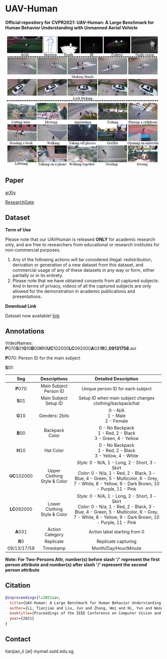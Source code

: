 # UAV-Human

**Official repository for CVPR2021: UAV-Human: A Large Benchmark for Human Behavior Understanding with Unmanned Aerial Vehicle**

![](imgs/samples.png)

## Paper

[arXiv](https://arxiv.org/abs/2104.00946)

[ResearchGate](https://www.researchgate.net/publication/350558689_UAV-Human_A_Large_Benchmark_for_Human_Behavior_Understanding_with_Unmanned_Aerial_Vehicles)

## Dataset
**Term of Use**

Please note that our UAVHuman is released **ONLY** for academic research only, and are free to researchers from educational or research institutes for non-commercial purposes.

1. Any of the following actions will be considered illegal: redistribution, derivation or generation of a new dataset from this dataset, and commercial usage of any of these datasets in any way or form, either partially or in its entirety.
2. Please note that we have obtained consents from all captured subjects. And in terms of privacy, videos of all the captured subjects are only allowed for the demonstration in academic publications and presentations.

**Download Link**

Dataset now available! [link](https://sutdapac-my.sharepoint.com/:f:/g/personal/tianjiao_li_mymail_sutd_edu_sg/EtLLkN49_C9Bq14ur0ZLpHkB-bi9Tc_LlIQBv0Ds4JE49A?e=IqX67X)

## Annotations

VideoNames: **P**070**S**01**G**10**B**00**H**10**UC**102000**LC**092000**A**031**R**0_**09131758**.avi

**P**070: Person ID for the main subject

**S**01:

<!-- SkeletonFileNames: -->
<!-- **P**070**S**01**G**10**B**00**H**10**UC**102000**LC**092000**A**031**R**0_09131758.txt -->

<!-- ImageFileNames: -->
<!-- **P**070**S**01**G**10**B**00**H**10**UC**102000**LC**092000**A**031**R**0_09131758_117_bbox.jpg -->


|Seg|Descriptions|Detailed Description
|:-:|:-:|:-:|
|**P**070| Main Subject Person ID | Unique person ID for each subject |
|**S**01| Main Subject Setup ID | Setup ID when main subject changes clothing/backpack/hat |
|**G**10| Genders: 2bits  | 0 - N/A <br> 1 - Male <br>  2 - Female |
|**B**00| Backpack Color | 0 - No Backpack <br> 1 - Red, 2 - Black <br> 3 - Green, 4 - Yellow|
|**H**10| Hat Color | 0 - No Backpack <br> 1 - Red, 2 - Black <br> 3 - Yellow, 4 - White|
|**UC**102000| Upper Clothing <br> Style & Color | *Style*: 0 - N/A, 1 - Long, 2 - Short, 3 - Skirt <br> *Color*: 0 - N/a, 1 - Red, 2 - Black, 3 - Blue, 4 - Green, 5 - Multicolor, 6 - Grey, 7 - White, 8 - Yellow, 9 - Dark Brown, 10 - Purple, 11 - Pink |
|**LC**092000| Lower Clothing <br> Style & Color | *Style*: 0 - N/A, 1 - Long, 2 - Short, 3 - Skirt <br> *Color*: 0 - N/a, 1 - Red, 2 - Black, 3 - Blue, 4 - Green, 5 - Multicolor, 6 - Grey, 7 - White, 8 - Yellow, 9 - Dark Brown, 10 - Purple, 11 - Pink |
|**A**031| Action Category | Action label starting from 0 |
|**R**0| Replicate | Replicate capturing |
|09/13/17/58| Timestamp | Month/Day/Hour/Minute

**Note: For Two-Persons Attr, number(s) before slash '/' represent the first person attribute and number(s) after slash '/' represent the second person attribute**



## Citation

```bibtex
@inproceedings{li2021uav,
  title={UAV-Human: A Large Benchmark for Human Behavior Understanding with Unmanned Aerial Vehicles},
  author={Li, Tianjiao and Liu, Jun and Zhang, Wei and Ni, Yun and Wang, Wenqian and Li, Zhiheng},
  booktitle={Proceedings of the IEEE Conference on Computer Vision and Pattern Recognition},
  year={2021}
}
```

## Contact

tianjiao_li [at] mymail.sutd.edu.sg
